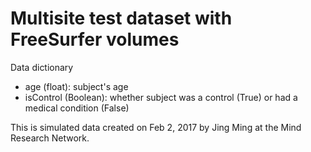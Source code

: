 # Multisite test dataset with FreeSurfer volumes

Data dictionary
  - age (float): subject's age
  - isControl (Boolean): whether subject was a control (True) or had a medical condition (False)

This is simulated data created on Feb 2, 2017 by Jing Ming at the Mind Research Network.
